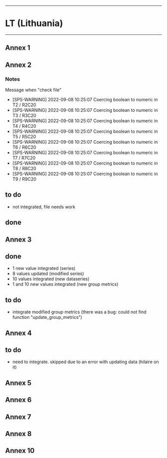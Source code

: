 -----------------------------------------------------------
# LT (Lithuania)
-----------------------------------------------------------
## Annex 1


## Annex 2
### Notes
Message when "check file"
* [SPS-WARNING] 2022-09-08 10:25:07 Coercing boolean to numeric in T2 / R2C20
* [SPS-WARNING] 2022-09-08 10:25:07 Coercing boolean to numeric in T3 / R3C20
* [SPS-WARNING] 2022-09-08 10:25:07 Coercing boolean to numeric in T4 / R4C20
* [SPS-WARNING] 2022-09-08 10:25:07 Coercing boolean to numeric in T5 / R5C20
* [SPS-WARNING] 2022-09-08 10:25:07 Coercing boolean to numeric in T6 / R6C20
* [SPS-WARNING] 2022-09-08 10:25:07 Coercing boolean to numeric in T7 / R7C20
* [SPS-WARNING] 2022-09-08 10:25:07 Coercing boolean to numeric in T8 / R8C20
* [SPS-WARNING] 2022-09-08 10:25:07 Coercing boolean to numeric in T9 / R9C20

## to do
* not integrated, file needs work

## done

## Annex 3

## done
* 1 new value integrated (series)
* 8 values updated (modified series)
* 10 values integrated (new dataseries)
* 1 and 10 new values integrated (new group metrics)

## to do
* integrate modified group metrics (there was a bug: could not find function "update_group_metrics")

## Annex 4
 ## to do
 * need to integrate. skipped due to an error with updating data (hilaire on it)



## Annex 5


## Annex 6


## Annex 7

## Annex 8



## Annex 10
